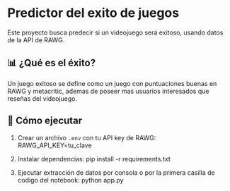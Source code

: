 # Predictor del exito de juegos

Este proyecto busca predecir si un videojuego será exitoso, usando datos de la API de RAWG.

## 📊 ¿Qué es el éxito?
Un juego exitoso se define como un juego con puntuaciones buenas en RAWG y metacritic, ademas de poseer mas usuarios interesados que reseñas del videojuego.

## 🧪 Cómo ejecutar

1. Crear un archivo `.env` con tu API key de RAWG:
RAWG_API_KEY=tu_clave

2. Instalar dependencias:
pip install -r requirements.txt

3. Ejecutar extracción de datos por consola o por la primera casilla de codigo del notebook:
python app.py